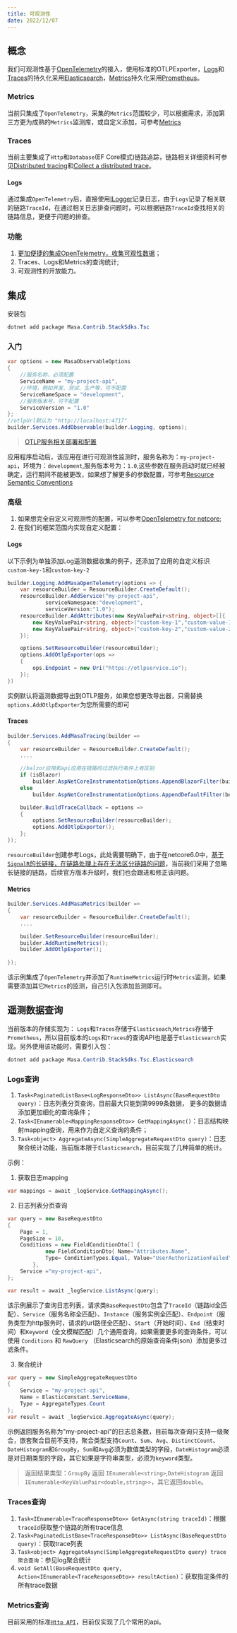 ```yaml
---
title: 可观测性
date: 2022/12/07
---
```


## 概念

我们可观测性基于[OpenTelemetry](https://opentelemetry.io/docs/)的接入，使用标准的OTLPExporter，[Logs](https://opentelemetry.io/docs/concepts/observability-primer/#logs)和[Traces](https://opentelemetry.io/docs/concepts/observability-primer/#distributed-traces)的持久化采用[Elasticsearch](https://www.elastic.co/cn/elasticsearch/)，[Metrics](https://opentelemetry.io/docs/concepts/observability-primer/#reliability--metrics)持久化采用[Prometheus](https://prometheus.io/)。

### Metrics
 当前只集成了`OpenTelemetry`，采集的`Metrics`范围较少，可以根据需求，添加第三方更为成熟的`Metrics`监测库，或自定义添加，可参考[Metrics](https://learn.microsoft.com/en-us/dotnet/core/diagnostics/metrics)

### Traces
当前主要集成了`Http`和`Database`(EF Core模式)链路追踪，链路相关详细资料可参见[Distributed tracing](https://learn.microsoft.com/en-us/dotnet/core/diagnostics/distributed-tracing)和[Collect a distributed trace](https://learn.microsoft.com/en-us/dotnet/core/diagnostics/distributed-tracing-collection-walkthroughs?source=recommendations)。

#### Logs
通过集成`OpenTelemetry`后，直接使用[ILogger](https://learn.microsoft.com/en-us/dotnet/core/extensions/logging?tabs=command-line)记录日志，由于`Logs`记录了相关联的链路`TraceId`，在通过相关日志排查问题时，可以根据链路`TraceId`查找相关的链路信息，更便于问题的排查。

### 功能

1. [更加便捷的集成OpenTelemetry，收集可观性数据](#集成OpenTelemetry)；
2. Traces、Logs和Metrics的查询统计;
3. 可观测性的开放能力。

## 集成

安装包

``` C#
dotnet add package Masa.Contrib.StackSdks.Tsc
```

### 入门

``` C#
var options = new MasaObservableOptions
{
    //服务名称，必须配置
    ServiceName = "my-project-api",
    //环境，例如开发、测试、生产等，可不配置
    ServiceNameSpace = "development",
    //服务版本号，可不配置
    ServiceVersion = "1.0"
};
//otlpUrl默认为 "http://localhost:4717"
builder.Services.AddObservable(builder.Logging, options);
```
> [OTLP服务相关部署和配置](https://opentelemetry.io/docs/collector/)

应用程序启动后，该应用在进行可观测性监测时，服务名称为：`my-project-api`，环境为：`development`,服务版本号为：`1.0`,这些参数在服务启动时就已经被确定，运行期间不能被更改，如果想了解更多的参数配置，可参考[Resource Semantic Conventions](https://github.com/open-telemetry/opentelemetry-specification/tree/main/specification/resource/semantic_conventions#service)

### 高级

1. 如果想完全自定义可观测性的配置，可以参考[OpenTelemetry for netcore](https://opentelemetry.io/docs/instrumentation/net/getting-started/);
2. 在我们的框架范围内实现自定义配置：

#### Logs

以下示例为单独添加Log遥测数据收集的例子，还添加了应用的自定义标识`custom-key-1`和`custom-key-2`

``` C#
builder.Logging.AddMasaOpenTelemetry(options => {
    var resourceBuilder = ResourceBuilder.CreateDefault();
    resourceBuilder.AddService("my-project-api", 
            serviceNamespace:"development", 
            serviceVersion:"1.0");
    resourceBuilder.AddAttributes(new KeyValuePair<string, object>[]{
        new KeyValuePair<string, object>("custom-key-1","custom-value-1"),
        new KeyValuePair<string, object>("custom-key-2","custom-value-2")
    });

    options.SetResourceBuilder(resourceBuilder);
    options.AddOtlpExporter(ops =>
    {
        ops.Endpoint = new Uri("https://otlpservice.io");
    });            
})
```

实例默认将遥测数据导出到OTLP服务，如果您想更改导出器，只需替换`options.AddOtlpExporter`为您所需要的即可


#### Traces

``` C#
builder.Services.AddMasaTracing(builder =>
{
    var resourceBuilder = ResourceBuilder.CreateDefault();
    ....

    //balzor应用和api应用在链路的过滤执行条件上有区别
    if (isBlazor)
        builder.AspNetCoreInstrumentationOptions.AppendBlazorFilter(builder);
    else
        builder.AspNetCoreInstrumentationOptions.AppendDefaultFilter(builder);

    builder.BuildTraceCallback = options =>
    {
        options.SetResourceBuilder(resourceBuilder);
        options.AddOtlpExporter();
    };
});
```

`resourceBuilder`创建参考Logs，此处需要明确下，由于在netcore6.0中，[基于`SignalR`的长链接，在链路处理上存在无法区分链路的问题](https://github.com/dotnet/aspnetcore/issues/29846)，当前我们采用了忽略长链接的链路，后续官方版本升级时，我们也会跟进和修正该问题。

#### Metrics

``` C#
builder.Services.AddMasaMetrics(builder =>
{
    var resourceBuilder = ResourceBuilder.CreateDefault();
    ....

    builder.SetResourceBuilder(resourceBuilder);    
    builder.AddRuntimeMetrics();
    builder.AddOtlpExporter();
    
});
```

该示例集成了`OpenTelemetry`并添加了`RuntimeMetrics`运行时`Metrics`监测，如果需要添加其它`Metrics`的监测，自己引入包添加监测即可。


## 遥测数据查询

当前版本的存储实现为：
`Logs`和`Traces`存储于`Elasticseach`,`Metrics`存储于`Prometheus`，所以目前版本的`Logs`和`Traces`的查询API也是基于`Elasticsearch`实现。另外使用该功能时，需要引入包：

``` C#
dotnet add package Masa.Contrib.StackSdks.Tsc.Elasticsearch
```

### Logs查询

1. `Task<PaginatedListBase<LogResponseDto>> ListAsync(BaseRequestDto query)`：日志列表分页查询，目前最大只能到第9999条数据，
    更多的数据请添加更加细化的查询条件；
2. `Task<IEnumerable<MappingResponseDto>> GetMappingAsync()`：日志结构映射mapping查询，用来作为自定义查询的条件；
3. `Task<object> AggregateAsync(SimpleAggregateRequestDto query)`：日志聚合统计功能，当前版本限于`Elasticsearch`，目前实现了几种简单的统计。


示例：
    
1. 获取日志mapping

``` C#
var mappings = await _logService.GetMappingAsync();
```
        
2. 日志列表分页查询

``` C#
var query = new BaseRequestDto
{
    Page = 1,
    PageSize = 10,
    Conditions = new FieldConditionDto[] {
            new FieldConditionDto{ Name="Attributes.Name",
            Type= ConditionTypes.Equal, Value="UserAuthorizationFailed" }
        },
    Service ="my-project-api",
};

var result = await _logService.ListAsync(query);
```
该示例展示了查询日志列表，请求类`BaseRequestDto`包含了`TraceId`（链路id全匹配）、`Service`（服务名称全匹配）、`Instance`（服务实例全匹配）、`Endpoint`（服务类型为http服务时，请求的url路径全匹配）、`Start`（开始时间）、`End`（结束时间）和`Keyword`（全文模糊匹配）几个通用查询，如果需要更多的查询条件，可以使用 `Conditions` 和 `RawQuery` （Elasticsearch的原始查询条件json）添加更多过滤条件。
    
3. 聚合统计

``` C#
var query = new SimpleAggregateRequestDto
{
    Service = "my-project-api",
    Name = ElasticConstant.ServiceName,
    Type = AggregateTypes.Count
};
var result = await _logService.AggregateAsync(query);
```
示例返回服务名称为"my-project-api"的日志总条数，目前每次查询只支持一级聚合，嵌套聚合目前不支持，聚合类型支持`Count`、`Sum`、`Avg`、`DistinctCount`、`DateHistogram`和`GroupBy`，`Sum`和`Avg`必须为数值类型的字段，`DateHistogram`必须是对日期类型的字段，其它如果是字符串类型，必须为`keyword`类型。

> 返回结果类型：`GroupBy` 返回 `IEnumerable<string>`,`DateHistogram` 返回 `IEnumerable<KeyValuePair<double,string>>`，其它返回`double`。

### Traces查询

1. `Task<IEnumerable<TraceResponseDto>> GetAsync(string traceId)`：根据`traceId`获取整个链路的所有trace信息
2. `Task<PaginatedListBase<TraceResponseDto>> ListAsync(BaseRequestDto query)`：获取trace列表
3. `Task<object> AggregateAsync(SimpleAggregateRequestDto query) trace聚合查询`：参见log聚合统计
4. `void GetAll(BaseRequestDto query, Action<IEnumerable<TraceResponseDto>> resultAction)`：获取指定条件的所有trace数据

### Metrics查询

目前采用的标准[`Http API`](../utils/data/prometheus.md)，目前仅实现了几个常用的api。